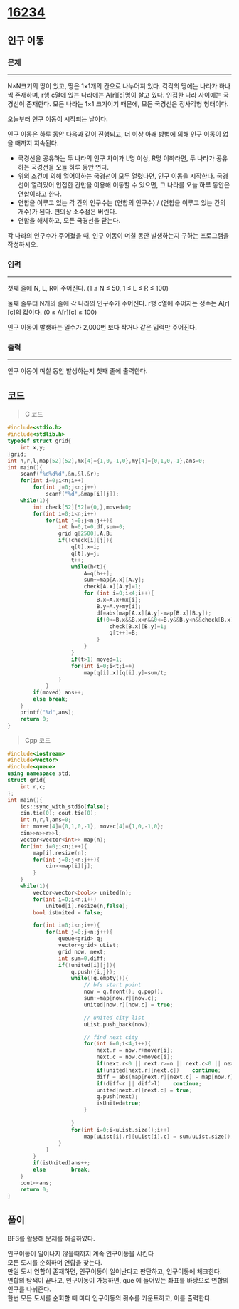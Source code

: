 # [16234](https://www.acmicpc.net/problem/16234)

## 인구 이동

### 문제

---

N×N크기의 땅이 있고, 땅은 1×1개의 칸으로 나누어져 있다. 각각의 땅에는 나라가 하나씩 존재하며, r행 c열에 있는 나라에는 A\[r][c]명이 살고 있다. 인접한 나라 사이에는 국경선이 존재한다. 모든 나라는 1×1 크기이기 때문에, 모든 국경선은 정사각형 형태이다.

오늘부터 인구 이동이 시작되는 날이다.

인구 이동은 하루 동안 다음과 같이 진행되고, 더 이상 아래 방법에 의해 인구 이동이 없을 때까지 지속된다.

- 국경선을 공유하는 두 나라의 인구 차이가 L명 이상, R명 이하라면, 두 나라가 공유하는 국경선을 오늘 하루 동안 연다.
- 위의 조건에 의해 열어야하는 국경선이 모두 열렸다면, 인구 이동을 시작한다.
국경선이 열려있어 인접한 칸만을 이용해 이동할 수 있으면, 그 나라를 오늘 하루 동안은 연합이라고 한다.
- 연합을 이루고 있는 각 칸의 인구수는 (연합의 인구수) / (연합을 이루고 있는 칸의 개수)가 된다. 편의상 소수점은 버린다.
- 연합을 해체하고, 모든 국경선을 닫는다.

각 나라의 인구수가 주어졌을 때, 인구 이동이 며칠 동안 발생하는지 구하는 프로그램을 작성하시오.

### 입력

---

첫째 줄에 N, L, R이 주어진다. (1 ≤ N ≤ 50, 1 ≤ L ≤ R ≤ 100)

둘째 줄부터 N개의 줄에 각 나라의 인구수가 주어진다. r행 c열에 주어지는 정수는 A\[r][c]의 값이다. (0 ≤ A\[r][c] ≤ 100)

인구 이동이 발생하는 일수가 2,000번 보다 작거나 같은 입력만 주어진다.

### 출력

---

인구 이동이 며칠 동안 발생하는지 첫째 줄에 출력한다.

## 코드

> C 코드

```c
#include<stdio.h>
#include<stdlib.h>
typedef struct grid{
    int x,y;
}grid;
int n,r,l,map[52][52],mx[4]={1,0,-1,0},my[4]={0,1,0,-1},ans=0;
int main(){
    scanf("%d%d%d",&n,&l,&r);
    for(int i=0;i<n;i++)
        for(int j=0;j<n;j++)
            scanf("%d",&map[i][j]);
    while(1){
        int check[52][52]={0,},moved=0;
        for(int i=0;i<n;i++)
            for(int j=0;j<n;j++){
                int h=0,t=0,df,sum=0;
                grid q[2500],A,B;
                if(!check[i][j]){
                    q[t].x=i;
                    q[t].y=j;
                    t++;
                    while(h<t){
                        A=q[h++];
                        sum+=map[A.x][A.y];
                        check[A.x][A.y]=1;
                        for (int i=0;i<4;i++){
                            B.x=A.x+mx[i];
                            B.y=A.y+my[i];
                            df=abs(map[A.x][A.y]-map[B.x][B.y]);
                            if(0<=B.x&&B.x<n&&0<=B.y&&B.y<n&&check[B.x][B.y]==0&&l<=df&&df<=r){
                                check[B.x][B.y]=1;
                                q[t++]=B;
                            }
                        }
                    }
                    if(t>1) moved=1;
                    for(int i=0;i<t;i++)
                        map[q[i].x][q[i].y]=sum/t;
                }
            }
        if(moved) ans++;
        else break;
    }
    printf("%d",ans);
    return 0;
}
```

> Cpp 코드

```cpp
#include<iostream>
#include<vector>
#include<queue>
using namespace std;
struct grid{
    int r,c;
};
int main(){
    ios::sync_with_stdio(false);
    cin.tie(0); cout.tie(0);
    int n,r,l,ans=0;
    int mover[4]={0,1,0,-1}, movec[4]={1,0,-1,0};
    cin>>n>>r>>l;
    vector<vector<int>> map(n);
    for(int i=0;i<n;i++){
        map[i].resize(n);
        for(int j=0;j<n;j++){
            cin>>map[i][j];
        }
    }
    while(1){
        vector<vector<bool>> united(n);
        for(int i=0;i<n;i++)
            united[i].resize(n,false);
        bool isUnited = false;

        for(int i=0;i<n;i++){
            for(int j=0;j<n;j++){
                queue<grid> q;
                vector<grid> uList;
                grid now, next;
                int sum=0,diff;
                if(!united[i][j]){
                    q.push({i,j});
                    while(!q.empty()){
                        // bfs start point
                        now = q.front(); q.pop();
                        sum+=map[now.r][now.c];
                        united[now.r][now.c] = true;

                        // united city list
                        uList.push_back(now);

                        // find next city
                        for(int i=0;i<4;i++){
                            next.r = now.r+mover[i];
                            next.c = now.c+movec[i];
                            if(next.r<0 || next.r>=n || next.c<0 || next.c>=n)    continue;
                            if(united[next.r][next.c])    continue;
                            diff = abs(map[next.r][next.c] - map[now.r][now.c]);
                            if(diff<r || diff>l)    continue;
                            united[next.r][next.c] = true;
                            q.push(next);
                            isUnited=true;    
                        }
                        
                    }
                    for(int i=0;i<uList.size();i++)
                        map[uList[i].r][uList[i].c] = sum/uList.size();
                }
            }
        }
        if(isUnited)ans++;
        else        break;
    }
    cout<<ans;
    return 0;
}
```

## 풀이

BFS를 활용해 문제를 해결하였다.  

인구이동이 일어나지 않을때까지 계속 인구이동을 시킨다  
모든 도시를 순회하며 연합을 찾는다.  
만일 도시 연합이 존재하면, 인구이동이 일어난다고 판단하고, 인구이동에 체크한다.  
연합의 탐색이 끝나고, 인구이동이 가능하면, que 에 들어있는 좌표를 바탕으로 연합의 인구를 나눠준다.  
한번 모든 도시를 순회할 때 마다 인구이동의 횟수를 카운트하고, 이를 출력한다.  
